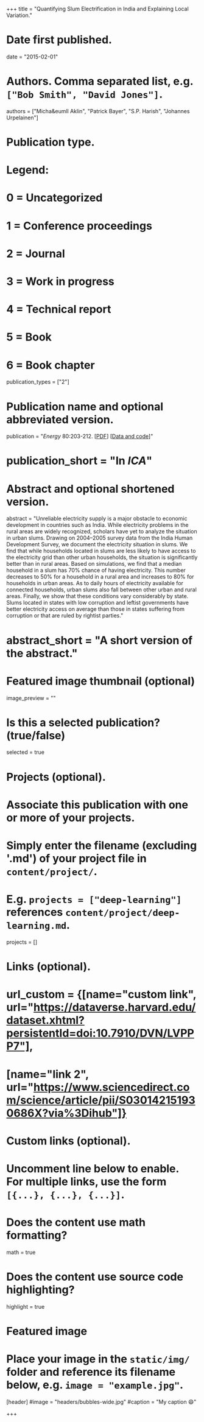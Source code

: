+++
title = "Quantifying Slum Electrification in India and Explaining Local Variation."

# Date first published.
date = "2015-02-01"

# Authors. Comma separated list, e.g. `["Bob Smith", "David Jones"]`.
authors = ["Micha&eumll Aklin", "Patrick Bayer", "S.P. Harish", "Johannes Urpelainen"]

# Publication type.
# Legend:
# 0 = Uncategorized
# 1 = Conference proceedings
# 2 = Journal
# 3 = Work in progress
# 4 = Technical report
# 5 = Book
# 6 = Book chapter
publication_types = ["2"]

# Publication name and optional abbreviated version.
publication = "*Energy* 80:203-212. [[PDF](https://www.sciencedirect.com/science/article/abs/pii/S0360544214013188)] [[Data and code](https://dataverse.harvard.edu/dataset.xhtml?persistentId=doi:10.7910/DVN/TKSFIG)]"
# publication_short = "In *ICA*"

# Abstract and optional shortened version.
abstract = "Unreliable electricity supply is a major obstacle to economic development in countries such as India. While electricity problems in the rural areas are widely recognized, scholars have yet to analyze the situation in urban slums. Drawing on 2004–2005 survey data from the India Human Development Survey, we document the electricity situation in slums. We find that while households located in slums are less likely to have access to the electricity grid than other urban households, the situation is significantly better than in rural areas. Based on simulations, we find that a median household in a slum has 70% chance of having electricity. This number decreases to 50% for a household in a rural area and increases to 80% for households in urban areas. As to daily hours of electricity available for connected households, urban slums also fall between other urban and rural areas. Finally, we show that these conditions vary considerably by state. Slums located in states with low corruption and leftist governments have better electricity access on average than those in states suffering from corruption or that are ruled by rightist parties."
# abstract_short = "A short version of the abstract."

# Featured image thumbnail (optional)
image_preview = ""

# Is this a selected publication? (true/false)
selected = true

# Projects (optional).
#   Associate this publication with one or more of your projects.
#   Simply enter the filename (excluding '.md') of your project file in `content/project/`.
#   E.g. `projects = ["deep-learning"]` references `content/project/deep-learning.md`.
projects = []

# Links (optional).
# url_custom = {[name="custom link", url="https://dataverse.harvard.edu/dataset.xhtml?persistentId=doi:10.7910/DVN/LVPPP7"],
#             [name="link 2", url="https://www.sciencedirect.com/science/article/pii/S030142151930686X?via%3Dihub"]}


# Custom links (optional).
#   Uncomment line below to enable. For multiple links, use the form `[{...}, {...}, {...}]`.
 


# Does the content use math formatting?
math = true

# Does the content use source code highlighting?
highlight = true

# Featured image
# Place your image in the `static/img/` folder and reference its filename below, e.g. `image = "example.jpg"`.
[header]
#image = "headers/bubbles-wide.jpg"
#caption = "My caption 😄"

+++
